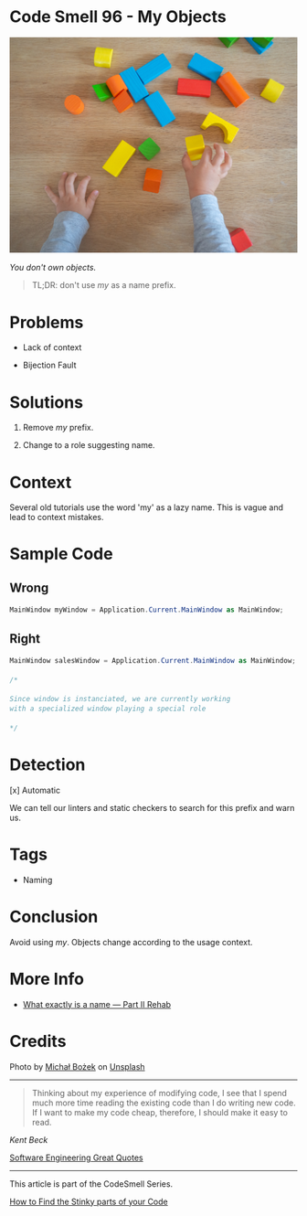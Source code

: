 # Code Smell 96 - My Objects

![Code Smell 96 - My Objects](Code%20Smell%2096%20-%20My%20Objects.jpg)

*You don't own objects.*

> TL;DR: don't use *my* as a name prefix.

# Problems

- Lack of context

- Bijection Fault

# Solutions

1. Remove *my* prefix. 

2. Change to a role suggesting name.

# Context

Several old tutorials use the word 'my' as a lazy name. 
This is vague and lead to context mistakes.

# Sample Code

## Wrong

[Gist Url]: # (https://gist.github.com/mcsee/5c9ab47e5af40a643dee30ace2b57a93)
```csharp
MainWindow myWindow = Application.Current.MainWindow as MainWindow;
```

## Right

[Gist Url]: # (https://gist.github.com/mcsee/8d230b138e3220e08064acedd585dd7d)
```csharp
MainWindow salesWindow = Application.Current.MainWindow as MainWindow;

/*

Since window is instanciated, we are currently working
with a specialized window playing a special role

*/
```

# Detection

[x] Automatic

We can tell our linters and static checkers to search for this prefix and warn us.

# Tags

- Naming

# Conclusion

Avoid using *my*. Objects change according to the usage context.

# More Info

- [What exactly is a name — Part II Rehab](https://github.com/mcsee/Software-Design-Articles/tree/main/Articles/Theory/What%20exactly%20is%20a%20name%20—%20Part%20II%20Rehab/readme.md)

# Credits

Photo by [Michał Bożek](https://unsplash.com/@bozu) on [Unsplash](https://unsplash.com/s/photos/kid-toy)
  
* * *

> Thinking about my experience of modifying code, I see that I spend much more time reading the existing code than I do writing new code. If I want to make my code cheap, therefore, I should make it easy to read.

_Kent Beck_
 
[Software Engineering Great Quotes](https://github.com/mcsee/Software-Design-Articles/tree/main/Articles/Quotes/Software%20Engineering%20Great%20Quotes/readme.md)

* * *

This article is part of the CodeSmell Series.

[How to Find the Stinky parts of your Code](https://github.com/mcsee/Software-Design-Articles/tree/main/Articles/Code%20Smells/How%20to%20Find%20the%20Stinky%20parts%20of%20your%20Code/readme.md)
